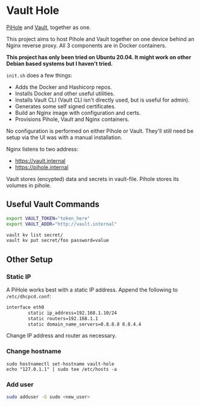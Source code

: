 # Vault Hole

[PiHole](https://pi-hole.net/) and [Vault](https://www.vaultproject.io/), together as one.

This project aims to host Pihole and Vault together on one device behind an Nginx reverse proxy. All 3 components are in Docker containers.

**This project has only been tried on Ubuntu 20.04. It might work on other Debian based systems but I haven't tried.**

`init.sh` does a few things:

* Adds the Docker and Hashicorp repos.
* Installs Docker and other useful utilities.
* Installs Vault CLI (Vault CLI isn't directly used, but is useful for admin).
* Generates some self signed certificates.
* Build an Nginx image with configuration and certs.
* Provisions Pihole, Vault and Nginx containers.

No configuration is performed on either Pihole or Vault. They'll still need be setup via the UI was with a manual installation.

Nginx listens to two address:
* https://vault.internal
* https://pihole.internal

Vault stores (encypted) data and secrets in vault-file. Pihole stores its volumes in pihole.

## Useful Vault Commands

```bash
export VAULT_TOKEN="token_here"
export VAULT_ADDR="http://vault.internal"

vault kv list secret/
vault kv put secret/foo password=value
```

## Other Setup

### Static IP

A PiHole works best with a static IP address. Append the following to `/etc/dhcpcd.conf`:

```bash
interface eth0
        static ip_address=192.168.1.10/24
        static routers=192.168.1.1
        static domain_name_servers=8.8.8.8 8.8.4.4
```

Change IP address and router as necessary.

### Change hostname

```
sudo hostnamectl set-hostname vault-hole
echo "127.0.1.1" | sudo tee /etc/hosts -a
```

### Add user

```bash
sudo adduser -G sudo <new_user>
```
